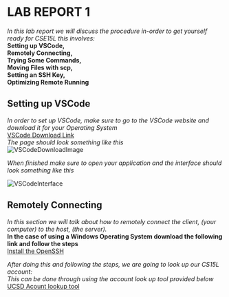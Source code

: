 # LAB REPORT 1
*In this lab report we will discuss the procedure in-order to get yourself ready for CSE15L this involves:* \
**Setting up VSCode,\
 Remotely Connecting,\
 Trying Some Commands,\
 Moving Files with scp,\
 Setting an SSH Key,\
 Optimizing Remote Running** 
 
 
 ## Setting up VSCode 
 *In order to set up VSCode, make sure to go to the VSCode website and download it for your Operating System* \
 [VSCode Download Link](https://code.visualstudio.com/)\
 *The page should look something like this*\
 ![VSCodeDownloadImage](https://user-images.githubusercontent.com/97692945/149403551-3d1e8695-8da0-44ec-82b5-188d1901c97e.png)
 
 *When finished make sure to open your application and the interface should look something like this* 
 
 ![VSCodeInterface](https://user-images.githubusercontent.com/97692945/149404004-7b5c36d1-8394-47c4-8254-713639c91914.png)
 
 
 ## Remotely Connecting
 *In this section we will talk about how to remotely connect the client, (your computer) to the host, (the server).* \
 **In the case of using a Windows Operating System download the following link and follow the steps** \
 [Install the OpenSSH](https://docs.microsoft.com/en-us/windows-server/administration/openssh/openssh_install_firstuse) 
 
 *After doing this and following the steps, we are going to look up our CS15L account:* \
 *This can be done through using the account look up tool provided below* \
 [UCSD Acount lookup tool](https://sdacs.ucsd.edu/~icc/index.php)

